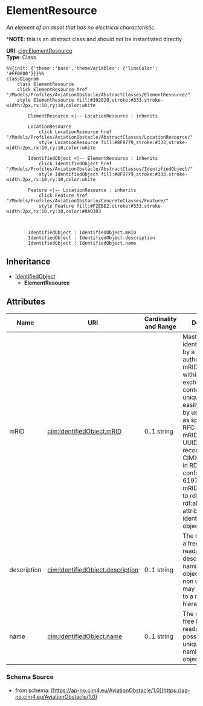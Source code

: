 # ElementResource

_An element of an asset that has no electrical characteristic._

*__NOTE__: this is an abstract class and should not be instantiated directly

**URI**: [cim:ElementResource](https://cim.ucaiug.io/ns#ElementResource)<br />
**Type**: Class

```mermaid
%%{init: {'theme':'base','themeVariables': {'lineColor': '#FF0000'}}}%%
classDiagram
    class ElementResource
    click ElementResource href "/Models/Profiles/AviationObstacle/AbstractClasses/ElementResource/"
    style ElementResource fill:#102820,stroke:#333,stroke-width:2px,rx:10,ry:10,color:white

        ElementResource <|-- LocationResource : inherits

        LocationResource
            click LocationResource href "/Models/Profiles/AviationObstacle/AbstractClasses/LocationResource/"
            style LocationResource fill:#8F9779,stroke:#333,stroke-width:2px,rx:10,ry:10,color:white
     
        IdentifiedObject <|-- ElementResource : inherits
            click IdentifiedObject href "/Models/Profiles/AviationObstacle/AbstractClasses/IdentifiedObject/"
            style IdentifiedObject fill:#8F9779,stroke:#333,stroke-width:2px,rx:10,ry:10,color:white

        Feature <|-- LocationResource : inherits
            click Feature href "/Models/Profiles/AviationObstacle/ConcreteClasses/Feature/"
            style Feature fill:#F2EBE2,stroke:#333,stroke-width:2px,rx:10,ry:10,color:#8A0303



        IdentifiedObject : IdentifiedObject.mRID
        IdentifiedObject : IdentifiedObject.description
        IdentifiedObject : IdentifiedObject.name
```

## Inheritance
* [IdentifiedObject](IdentifiedObject.md)
    * **ElementResource**

## Attributes
| Name | URI | Cardinality and Range | Description | Inheritance |
| ---  | --- | --- | --- | --- |
| mRID | [cim:IdentifiedObject.mRID](https://cim.ucaiug.io/ns#IdentifiedObject.mRID) | 0..1 string | Master resource identifier issued by a model authority. The mRID is unique within an exchange context. Global uniqueness is easily achieved by using a UUID, as specified in RFC 4122, for the mRID. The use of UUID is strongly recommended.For CIMXML data files in RDF syntax conforming to IEC 61970-552, the mRID is mapped to rdf:ID or rdf:about attributes that identify CIM object elements. | IdentifiedObject |
| description | [cim:IdentifiedObject.description](https://cim.ucaiug.io/ns#IdentifiedObject.description) | 0..1 string | The description is a free human readable text describing or naming the object. It may be non unique and may not correlate to a naming hierarchy. | IdentifiedObject |
| name | [cim:IdentifiedObject.name](https://cim.ucaiug.io/ns#IdentifiedObject.name) | 0..1 string | The name is any free human readable and possibly non unique text naming the object. | IdentifiedObject |

### Schema Source
* from schema: [https://ap-no.cim4.eu/AviationObstacle/1.0](https://ap-no.cim4.eu/AviationObstacle/1.0)
